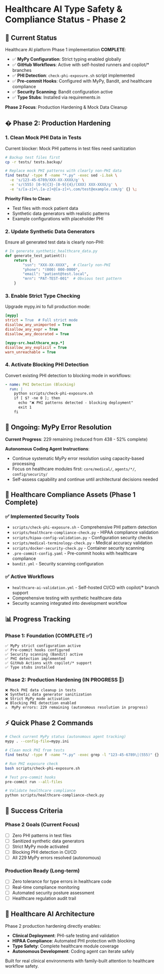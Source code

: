 # Healthcare AI Type Safety & Compliance Status - Phase 2

## 🎯 Current Status

Healthcare AI platform Phase 1 implementation **COMPLETE**:
- ✅ **MyPy Configuration**: Strict typing enabled globally
- ✅ **GitHub Workflows**: Active with self-hosted runners and copilot/* branches
- ✅ **PHI Detection**: `check-phi-exposure.sh` script implemented
- ✅ **Pre-commit Hooks**: Configured with MyPy, Bandit, and healthcare compliance
- ✅ **Security Scanning**: Bandit configuration active
- ✅ **Type Stubs**: Installed via requirements.in

**Phase 2 Focus**: Production Hardening & Mock Data Cleanup

## � Phase 2: Production Hardening

### 1. Clean Mock PHI Data in Tests

Current blocker: Mock PHI patterns in test files need sanitization

```bash
# Backup test files first
cp -r tests/ tests.backup/

# Replace mock PHI patterns with clearly non-PHI data
find tests/ -type f -name "*.py" -exec sed -i.bak \
  -e 's/123-45-6789/XXX-XX-XXXX/g' \
  -e 's/(555) [0-9]{3}-[0-9]{4}/(XXX) XXX-XXXX/g' \
  -e 's/[a-z]+\.[a-z]+@[a-z]+\.com/test@example.com/g' {} \;
```

**Priority Files to Clean:**
- Test files with mock patient data
- Synthetic data generators with realistic patterns
- Example configurations with placeholder PHI

### 2. Update Synthetic Data Generators

Ensure all generated test data is clearly non-PHI:

```python
# In generate_synthetic_healthcare_data.py
def generate_test_patient():
    return {
        "ssn": "XXX-XX-XXXX",  # Clearly non-PHI
        "phone": "(000) 000-0000",
        "email": "patient@test.local",
        "mrn": "PAT-TEST-001"  # Obvious test pattern
    }
```

### 3. Enable Strict Type Checking

Upgrade mypy.ini to full production mode:

```ini
[mypy]
strict = True  # Full strict mode
disallow_any_unimported = True
disallow_any_expr = True
disallow_any_decorated = True

[mypy-src.healthcare_mcp.*]
disallow_any_explicit = True
warn_unreachable = True
```

### 4. Activate Blocking PHI Detection

Convert existing PHI detection to blocking mode in workflows:

```yaml
- name: PHI Detection (Blocking)
  run: |
    python scripts/check-phi-exposure.sh
    if [ $? -ne 0 ]; then 
      echo "❌ PHI patterns detected - blocking deployment"
      exit 1
    fi
```

## 🔄 Ongoing: MyPy Error Resolution

**Current Progress**: 229 remaining (reduced from 438 - 52% complete)

**Autonomous Coding Agent Instructions**: 
- Continue systematic MyPy error resolution using capacity-based processing
- Focus on healthcare modules first: `core/medical/`, `agents/*/`, `config/security/`
- Self-assess capability and continue until architectural decisions needed

## 🏥 Healthcare Compliance Assets (Phase 1 Complete)

### ✅ Implemented Security Tools
- `scripts/check-phi-exposure.sh` - Comprehensive PHI pattern detection
- `scripts/healthcare-compliance-check.py` - HIPAA compliance validation
- `scripts/hipaa-config-validation.py` - Configuration security checks
- `scripts/medical-terminology-check.py` - Medical accuracy validation
- `scripts/docker-security-check.py` - Container security scanning
- `.pre-commit-config.yaml` - Pre-commit hooks with healthcare compliance
- `bandit.yml` - Security scanning configuration

### ✅ Active Workflows
- `healthcare-ai-validation.yml` - Self-hosted CI/CD with copilot/* branch support
- Comprehensive testing with synthetic healthcare data
- Security scanning integrated into development workflow

## 📊 Progress Tracking

### Phase 1: Foundation (COMPLETE ✅)
```
✅ MyPy strict configuration active
✅ Pre-commit hooks configured
✅ Security scanning (Bandit) active
✅ PHI detection implemented
✅ GitHub Actions with copilot/* support
✅ Type stubs installed
```

### Phase 2: Production Hardening (IN PROGRESS 🔄)
```
❌ Mock PHI data cleanup in tests
❌ Synthetic data generator sanitization
❌ Strict MyPy mode activation
❌ Blocking PHI detection enabled
⚠️  MyPy errors: 229 remaining (autonomous resolution in progress)
```

## ⚡ Quick Phase 2 Commands

```bash
# Check current MyPy status (autonomous agent tracking)
mypy . --config-file=mypy.ini

# Clean mock PHI from tests
find tests/ -type f -name "*.py" -exec grep -l "123-45-6789\|(555)" {} \;

# Run PHI exposure check
bash scripts/check-phi-exposure.sh

# Test pre-commit hooks
pre-commit run --all-files

# Validate healthcare compliance
python scripts/healthcare-compliance-check.py
```

## 🎯 Success Criteria

### Phase 2 Goals (Current Focus)
- [ ] Zero PHI patterns in test files 
- [ ] Sanitized synthetic data generators
- [ ] Strict MyPy mode activated
- [ ] Blocking PHI detection in CI/CD
- [ ] All 229 MyPy errors resolved (autonomous)

### Production Ready (Long-term)
- [ ] Zero tolerance for type errors in healthcare code
- [ ] Real-time compliance monitoring
- [ ] Automated security posture assessment
- [ ] Healthcare regulation audit trail

## 🔗 Healthcare AI Architecture

Phase 2 production hardening directly enables:
- **Clinical Deployment**: PHI-safe testing and validation
- **HIPAA Compliance**: Automated PHI protection with blocking
- **Type Safety**: Complete healthcare module coverage
- **Autonomous Development**: Coding agent can iterate safely

Built for real clinical environments with family-built attention to healthcare workflow safety.